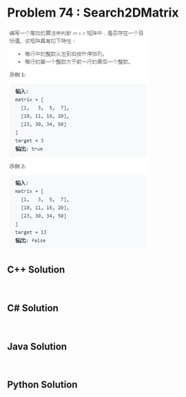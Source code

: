
# Problem 74 : Search2DMatrix

<img src="https://github.com/Peefy/PeefyLeetCode/blob/master/doc/1-100/74.Search2DMatrix/problem.png"/>

## C++ Solution

```c++



```

## C# Solution

```csharp



```

## Java Solution

```java



```

## Python Solution

```python



```


